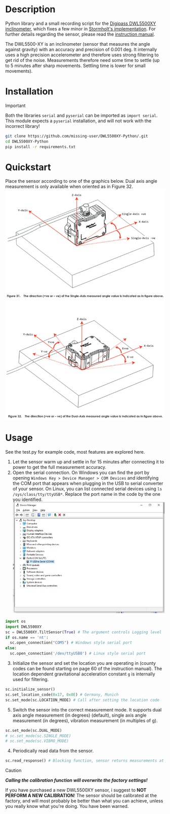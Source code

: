 # Description
Python library and a small recording script for the [Digipass DWL5500XY inclinometer](https://www.digipas.com/product/precision-measurement/2-axis-inclination-sensor-module/dwl-5500xy.php), which fixes a few minor in [Stormholt's implementation](https://github.com/Stormholt/DWL5500XY-Python). 
For further details regarding the sensor, please read the [instruction manual](https://www.digipas.com/documents/DWL-5x000%20Instruction%20Manual-rev.2.4.12.pdf). 

The DWL5500-XY is an inclinometer (sensor that measures the angle against gravity) with an accuracy and precision of 0.001 deg. It internally uses a high precision accelerometer and therefore uses strong filtering to get rid of the noise. Measurements therefore need some time to settle (up to 5 minutes after sharp movements. Settling time is lower for small movements).

# Installation
> [!IMPORTANT]
> Both the libraries `serial` and `pyserial` can be imported as `import serial`. This module expects a `pyserial` installation, and will not work with the incorrect library!
```sh
git clone https://github.com/missing-user/DWL5500XY-Python/.git
cd DWL5500XY-Python
pip install -r requirements.txt
```
# Quickstart
Place the sensor according to one of the graphics below. Dual axis angle measurement is only available when oriented as in Figure 32.
![Graphic about mounting styles from the instruction manual](angle_measurement_modes.png)


# Usage
See the test.py for example code, most features are explored here. 

1. Let the sensor warm up and settle in for 15 minutes after connecting it to power to get the full measurement accuracy.
2. Open the serial connection. On Windows you can find the port by opening `Windows Key > Device Manager > COM Devices` and identifying the COM port that appears when plugging in the USB to serial converter of your sensor. On Linux, you can list connected serial devices using `ls /sys/class/tty/ttyUSB*`. Replace the port name in the code by the one you identified.
![windows screenshot](Windows10USB.png)
```python
import os
import DWL5500XY
sc = DWL5500XY.TiltSensor(True) # The argument controls Logging level
if os.name == 'nt':
  sc.open_connection("COM5") # Windows style serial port
else:
  sc.open_connection('/dev/ttyUSB0') # Linux style serial port
```
3. Initialize the sensor and set the location you are operating in (county codes can be found starting on page 60 of the instruction manual). The location dependent gravitational acceleration constant `g` is internally used for filtering. 
```python
sc.initialize_sensor()
sc.set_location_code(0x17, 0x0E) # Germany, Munich
sc.set_mode(sc.LOCATION_MODE) # Call after setting the location code
```
5. Switch the sensor into the correct measurement mode. It supports dual axis angle measurement (in degrees) (default), single axis angle measurement (in degrees), vibration measurement (in multiples of g).
```python
sc.set_mode(sc.DUAL_MODE)
# sc.set_mode(sc.SINGLE_MODE)
# sc.set_mode(sc.VIBRO_MODE)
```
4. Periodically read data from the sensor.
```python
sc.read_response() # Blocking function, sensor returns measurements at a rate of 10Hz 
```

> [!CAUTION]
> ***Calling the calibration function will overwrite the factory settings!***
>
> If you have purchased a new DWL5500XY sensor, i suggest to **NOT PERFORM A NEW CALIBRATION**! The sensor should be calibrated at the factory, and will most probably be better than what you can achieve, unless you really know what you're doing. You have been warned.
